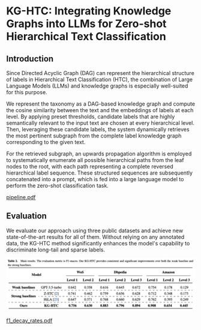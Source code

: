 # KG-HTC: Integrating Knowledge Graphs into LLMs for Zero-shot Hierarchical Text Classification

## Introduction

Since Directed Acyclic Graph (DAG) can represent the hierarchical structure of labels in Hierarchical Text Classification (HTC), the combination of Large Language Models (LLMs) and knowledge graphs is especially well-suited for this purpose.  

We represent the taxonomy as a DAG-based knowledge graph and compute the cosine similarity between the text and the embeddings of labels at each level. By applying preset thresholds, candidate labels that are highly semantically relevant to the input text are chosen at every hierarchical level. 
Then, leveraging these candidate labels, the system dynamically retrieves the most pertinent subgraph from the complete label knowledge graph corresponding to the given text. 

For the retrieved subgraph, an upwards propagation algorithm is employed to systematically enumerate all possible hierarchical paths from the leaf nodes to the root, with each path representing a complete reversed hierarchical label sequence. These structured sequences are subsequently concatenated into a prompt, which is fed into a large language model to perform the zero-shot classification task. 

 [pipeline.pdf](script_main/pipeline.pdf)



## Evaluation

We evaluate our approach using three public datasets and achieve new state-of-the-art results for all of them. Without relying on any annotated data, the KG-HTC method significantly enhances the model's capability to discriminate long-tail and sparse labels. 

![evaluation](script_main/evaluation.png)

 [f1_decay_rates.pdf](script_main/f1_decay_rates.pdf) 
